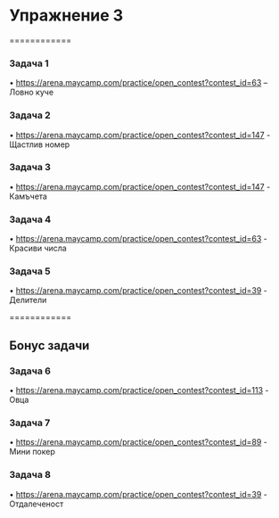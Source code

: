 # Упражнение 3 

============

### Задача 1 ###

•	https://arena.maycamp.com/practice/open_contest?contest_id=63 – Ловно куче 

### Задача 2 ###

•	https://arena.maycamp.com/practice/open_contest?contest_id=147 - Щастлив номер 

### Задача 3 ###

•	https://arena.maycamp.com/practice/open_contest?contest_id=147 - Камъчета

### Задача 4 ###

• https://arena.maycamp.com/practice/open_contest?contest_id=63 - Красиви числа

### Задача 5 ###

• https://arena.maycamp.com/practice/open_contest?contest_id=39 - Делители

============

## Бонус задачи

### Задача 6 ### 

• https://arena.maycamp.com/practice/open_contest?contest_id=113 - Овца

### Задача 7 ### 

• https://arena.maycamp.com/practice/open_contest?contest_id=89 - Мини покер

### Задача 8 ### 

• https://arena.maycamp.com/practice/open_contest?contest_id=39 - Отдалеченост 
